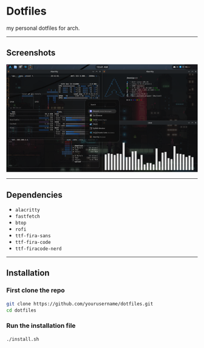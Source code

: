 # Dotfiles

my personal dotfiles for arch.

---

##  Screenshots

![App Screenshot](./assets/ss1.png)  
  

---

## Dependencies

- `alacritty`
- `fastfetch`
- `btop` 
- `rofi`
- `ttf-fira-sans`
- `ttf-fira-code`
- `ttf-firacode-nerd`

---

## Installation

### First clone the repo
```bash
git clone https://github.com/yourusername/dotfiles.git
cd dotfiles
```

### Run the installation file
```bash
./install.sh
```



